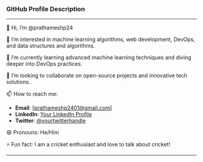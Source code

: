 ### GitHub Profile Description

---

👋 Hi, I’m @prathameshp24

👀 I’m interested in machine learning algorithms, web development, DevOps, and data structures and algorithms.

🌱 I’m currently learning advanced machine learning techniques and diving deeper into DevOps practices.

💞️ I’m looking to collaborate on open-source projects and innovative tech solutions.

📫 How to reach me:
- **Email**: [prathameshp2401@gmail.com]
- **LinkedIn**: [Your LinkedIn Profile](https://www.linkedin.com/in/prathamesh-patil-66175924b/)
- **Twitter**: [@yourtwitterhandle](https://x.com/Kalyantalks)

😄 Pronouns: He/Him

⚡ Fun fact: I am a cricket enthusiast and love to talk about cricket!

---

<!---
prathameshp24/prathameshp24 is a ✨ special ✨ repository because its `README.md` (this file) appears on your GitHub profile.
You can click the Preview link to take a look at your changes.
--->
